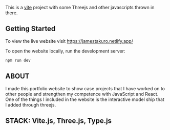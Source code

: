 This is a [vite](https://vitejs.dev/) project with some Threejs and other javascripts thrown in there.

## Getting Started

To view the live website visit https://jamestakuro.netlify.app/

To open the website locally, run the development server: 

```bash
npm run dev
```

## ABOUT

I made this portfolio website to show case projects that I have worked on to other people and strengthen my competence with JavaScript and React. One of the things I included in the website is the interactive model ship that I added through threejs.

## STACK: Vite.js, Three.js, Type.js
